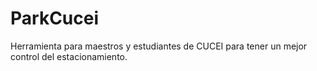 # ParkCucei
Herramienta para maestros y estudiantes de CUCEI para tener un mejor control del estacionamiento.
